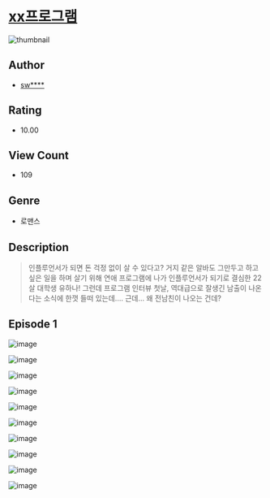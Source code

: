 # [xx프로그램](https://comic.naver.com/challenge/list?titleId=811394)
![thumbnail](https://image-comic.pstatic.net/user_contents_data/challenge_comic/2023/05/25/359200/upload_4121747177089414964_480x623.jpeg)

## Author
- [sw****](https://comic.naver.com/artistTitle?id=359200)

## Rating
- 10.00

## View Count
- 109

## Genre
- 로맨스

## Description
> 인플루언서가 되면 돈 걱정 없이 살 수 있다고? 거지 같은 알바도 그만두고 하고 싶은 일을 하며 살기 위해 연애 프로그램에 나가 인플루언서가 되기로 결심한 22살 대학생 유하나! 그런데 프로그램 인터뷰 첫날, 역대급으로 잘생긴 남출이 나온다는 소식에 한껏 들떠 있는데.... 근데... 왜 전남친이 나오는 건데?


## Episode 1
![image](https://image-comic.pstatic.net/user_contents_data/challenge_comic/2023/05/25/359200/upload_3689119016811508022.jpeg)

![image](https://image-comic.pstatic.net/user_contents_data/challenge_comic/2023/05/25/359200/upload_3763148039459517232.jpeg)

![image](https://image-comic.pstatic.net/user_contents_data/challenge_comic/2023/05/25/359200/upload_4122310320263345977.jpeg)

![image](https://image-comic.pstatic.net/user_contents_data/challenge_comic/2023/05/25/359200/upload_3617011047105389409.jpeg)

![image](https://image-comic.pstatic.net/user_contents_data/challenge_comic/2023/05/25/359200/upload_4063997506352199220.jpeg)

![image](https://image-comic.pstatic.net/user_contents_data/challenge_comic/2023/05/25/359200/upload_7365973883321607225.jpeg)

![image](https://image-comic.pstatic.net/user_contents_data/challenge_comic/2023/05/25/359200/upload_7075266286031496248.jpeg)

![image](https://image-comic.pstatic.net/user_contents_data/challenge_comic/2023/05/25/359200/upload_7089622828385121122.jpeg)

![image](https://image-comic.pstatic.net/user_contents_data/challenge_comic/2023/05/25/359200/upload_7147831862225822264.jpeg)

![image](https://image-comic.pstatic.net/user_contents_data/challenge_comic/2023/05/25/359200/upload_7364057433682360627.jpeg)
